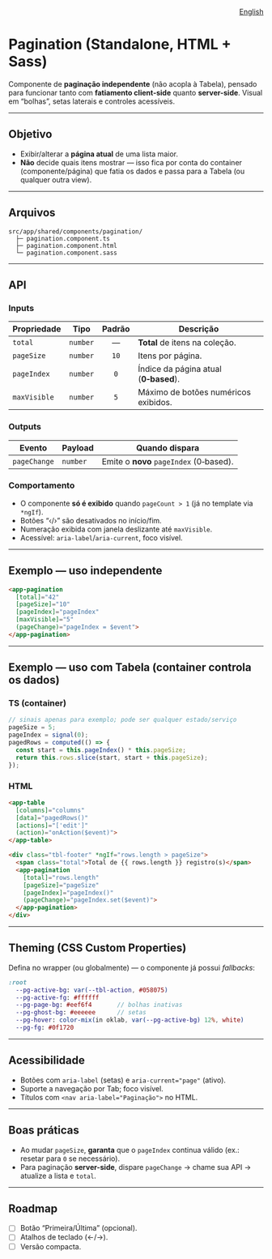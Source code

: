 <p align="right"><a href="./pagination.en.md">English</a></p>

# Pagination (Standalone, HTML + Sass)

Componente de **paginação independente** (não acopla à Tabela), pensado para funcionar tanto com **fatiamento client-side** quanto **server-side**. Visual em “bolhas”, setas laterais e controles acessíveis.

---

## Objetivo
- Exibir/alterar a **página atual** de uma lista maior.
- **Não** decide quais itens mostrar — isso fica por conta do container (componente/página) que fatia os dados e passa para a Tabela (ou qualquer outra view).

---

## Arquivos
```
src/app/shared/components/pagination/
  ├─ pagination.component.ts
  ├─ pagination.component.html
  └─ pagination.component.sass
```

---

## API

### Inputs
| Propriedade | Tipo        | Padrão | Descrição |
|-------------|-------------|:------:|-----------|
| `total`     | `number`    |   —    | **Total** de itens na coleção. |
| `pageSize`  | `number`    | `10`   | Itens por página. |
| `pageIndex` | `number`    | `0`    | Índice da página atual (**0‑based**). |
| `maxVisible`| `number`    | `5`    | Máximo de botões numéricos exibidos. |

### Outputs
| Evento       | Payload   | Quando dispara |
|--------------|-----------|----------------|
| `pageChange` | `number`  | Emite o **novo** `pageIndex` (0‑based). |

### Comportamento
- O componente **só é exibido** quando `pageCount > 1` (já no template via `*ngIf`).
- Botões “‹/›” são desativados no início/fim.
- Numeração exibida com janela deslizante até `maxVisible`.
- Acessível: `aria-label`/`aria-current`, foco visível.

---

## Exemplo — uso **independente**
```html
<app-pagination
  [total]="42"
  [pageSize]="10"
  [pageIndex]="pageIndex"
  [maxVisible]="5"
  (pageChange)="pageIndex = $event">
</app-pagination>
```

---

## Exemplo — uso **com Tabela** (container controla os dados)

### TS (container)
```ts
// sinais apenas para exemplo; pode ser qualquer estado/serviço
pageSize = 5;
pageIndex = signal(0);
pagedRows = computed(() => {
  const start = this.pageIndex() * this.pageSize;
  return this.rows.slice(start, start + this.pageSize);
});
```

### HTML
```html
<app-table
  [columns]="columns"
  [data]="pagedRows()"
  [actions]="['edit']"
  (action)="onAction($event)">
</app-table>

<div class="tbl-footer" *ngIf="rows.length > pageSize">
  <span class="total">Total de {{ rows.length }} registro(s)</span>
  <app-pagination
    [total]="rows.length"
    [pageSize]="pageSize"
    [pageIndex]="pageIndex()"
    (pageChange)="pageIndex.set($event)">
  </app-pagination>
</div>
```

---

## Theming (CSS Custom Properties)
Defina no wrapper (ou globalmente) — o componente já possui *fallbacks*:

```sass
:root
  --pg-active-bg: var(--tbl-action, #058075)
  --pg-active-fg: #ffffff
  --pg-page-bg: #eef6f4       // bolhas inativas
  --pg-ghost-bg: #eeeeee      // setas
  --pg-hover: color-mix(in oklab, var(--pg-active-bg) 12%, white)
  --pg-fg: #0f1720
```

---

## Acessibilidade
- Botões com `aria-label` (setas) e `aria-current="page"` (ativo).
- Suporte a navegação por Tab; foco visível.
- Títulos com `<nav aria-label="Paginação">` no HTML.

---

## Boas práticas
- Ao mudar `pageSize`, **garanta** que o `pageIndex` continua válido (ex.: resetar para `0` se necessário).
- Para paginação **server-side**, dispare `pageChange` → chame sua API → atualize a lista e `total`.

---

## Roadmap
- [ ] Botão “Primeira/Última” (opcional).
- [ ] Atalhos de teclado (←/→).
- [ ] Versão compacta.
